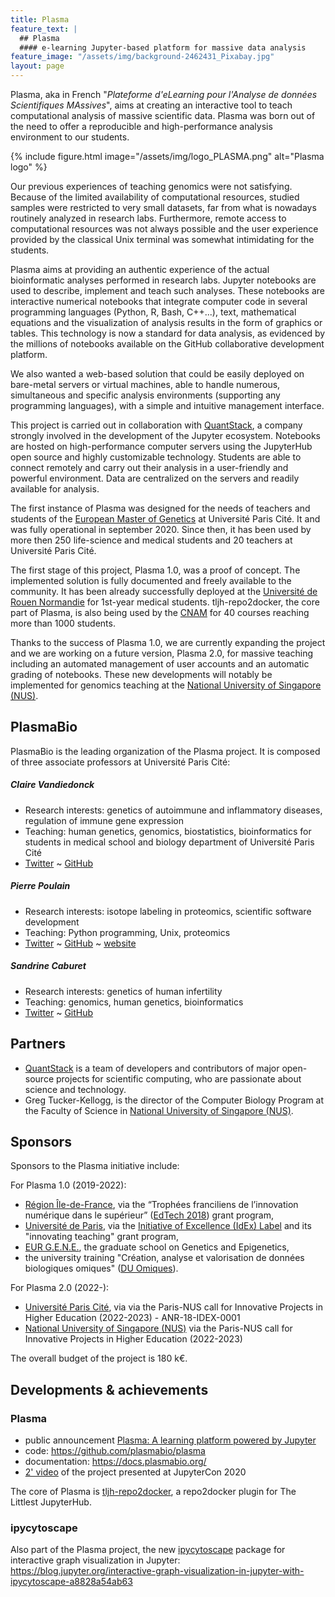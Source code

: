 ```yaml
---
title: Plasma
feature_text: |
  ## Plasma
  #### e-learning Jupyter-based platform for massive data analysis
feature_image: "/assets/img/background-2462431_Pixabay.jpg"
layout: page
---
```


Plasma, aka in French "*Plateforme d'eLearning pour l'Analyse de données Scientifiques MAssives*", aims at creating an interactive tool to teach computational analysis of massive scientific data. Plasma was born out of the need to offer a reproducible and high-performance analysis environment to our students.

{% include figure.html image="/assets/img/logo_PLASMA.png" alt="Plasma logo" %}

Our previous experiences of teaching genomics were not satisfying. Because of the limited availability of computational resources, studied samples were restricted to very small datasets, far from what is nowadays routinely analyzed in research labs. Furthermore, remote access to computational resources was not always possible and the user experience provided by the classical Unix terminal was somewhat intimidating for the students.

Plasma aims at providing an authentic experience of the actual bioinformatic analyses performed in research labs. Jupyter notebooks are used to describe, implement and teach such analyses. These notebooks are interactive numerical notebooks that integrate computer code in several programming languages (Python, R, Bash, C++...), text, mathematical equations and the visualization of analysis results in the form of graphics or tables. This technology is now a standard for data analysis, as evidenced by the millions of notebooks available on the GitHub collaborative development platform.

We also wanted a web-based solution that could be easily deployed on bare-metal servers or virtual machines, able to handle numerous, simultaneous and specific analysis environments (supporting any programming languages), with a simple and intuitive management interface.

This project is carried out in collaboration with [QuantStack](https://quantstack.net/), a company strongly involved in the development of the Jupyter ecosystem. Notebooks are hosted on high-performance computer servers using the JupyterHub open source and highly customizable technology. Students are able to connect remotely and carry out their analysis in a user-friendly and powerful environment. Data are centralized on the servers and readily available for analysis.

The first instance of Plasma was designed for the needs of teachers and students of the [European Master of Genetics](http://www.magisteregenet.univ-paris-diderot.fr/) at Université Paris Cité. It and was fully operational in september 2020. Since then, it has been used by more then 250 life-science and medical students and 20 teachers at Université Paris Cité.

The first stage of this project, Plasma 1.0, was a proof of concept. The implemented solution is fully documented and freely available to the community. It has been already successfully deployed at the [Université de Rouen Normandie](https://www.univ-rouen.fr/) for 1st-year medical students. tljh-repo2docker, the core part of Plasma, is also being used by the [CNAM](https://www.cnam.fr/) for 40 courses reaching more than 1000 students.

Thanks to the success of Plasma 1.0, we are currently expanding the project and we are working on a future version, Plasma 2.0, for massive teaching including an automated management of user accounts and an automatic grading of notebooks. These new developments will notably be implemented for genomics teaching at the [National University of Singapore (NUS)](https://www.nus.edu.sg/).



## PlasmaBio

PlasmaBio is the leading organization of the Plasma project. It is composed of three associate professors at Université Paris Cité:


##### Claire Vandiedonck

- Research interests: genetics of autoimmune and inflammatory diseases, regulation of immune gene expression
- Teaching: human genetics, genomics, biostatistics, bioinformatics for students in medical school and biology department of Université Paris Cité
- <a href="https://twitter.com/CVandiedonck">Twitter</a> ~ <a href="https://github.com/CVandiedonck">GitHub</a>


##### Pierre Poulain

- Research interests: isotope labeling in proteomics, scientific software development
- Teaching: Python programming, Unix, proteomics
- <a href="https://twitter.com/pierrepo">Twitter</a> ~ <a href="https://github.com/pierrepo">GitHub</a> ~ <a href="https://cupnet.net">website</a>


##### Sandrine Caburet

- Research interests: genetics of human infertility
- Teaching: genomics, human genetics, bioinformatics
- <a href="https://twitter.com/Scaburet">Twitter</a> ~ <a href="https://github.com/Scaburet">GitHub</a>
  

## Partners

- [QuantStack](https://quantstack.net/) is a team of developers and contributors of major open-source projects for scientific computing, who are passionate about science and technology.
- Greg Tucker-Kellogg, is the director of the Computer Biology Program at the Faculty of Science in [National University of Singapore (NUS)](https://www.nus.edu.sg/).


## Sponsors

Sponsors to the Plasma initiative include:

For Plasma 1.0 (2019-2022):

- [Région Île-de-France](https://twitter.com/iledefrance), via the “Trophées franciliens de l’innovation numérique dans le supérieur” ([EdTech 2018](https://www.iledefrance.fr/trophees-franciliens-de-linnovation-numerique-dans-le-superieur-les-laureats-2018)) grant program,
- [Université de Paris](https://u-paris.fr/en/), via the [Initiative of Excellence (IdEx) Label](https://u-paris.fr/en/the-initiative-of-excellence-idex-label/) and its "innovating teaching" grant program,
- [EUR G.E.N.E.](https://eur-gene.u-paris.fr/), the graduate school on Genetics and Epigenetics,
- the university training "Création, analyse et valorisation de données biologiques omiques" ([DU Omiques](https://omics-school.net/)).

For Plasma 2.0 (2022-):

- [Université Paris Cité](https://u-paris.fr/en/), via via the Paris-NUS call for Innovative Projects in Higher Education (2022-2023) - ANR-18-IDEX-0001
- [National University of Singapore (NUS)](https://www.nus.edu.sg/) via the Paris-NUS call for Innovative Projects in Higher Education (2022-2023) 

The overall budget of the project is 180 k€.


## Developments & achievements

### Plasma
- public announcement [Plasma: A learning platform powered by Jupyter](https://blog.jupyter.org/plasma-a-learning-platform-powered-by-jupyter-1b850fcd8624)
- code: <https://github.com/plasmabio/plasma>
- documentation: <https://docs.plasmabio.org/>
- [2' video](https://www.youtube.com/watch?v=0KIMSPTMzVY) of the project presented at JupyterCon 2020

The core of Plasma is [tljh-repo2docker](https://github.com/plasmabio/tljh-repo2docker), a repo2docker plugin for The Littlest JupyterHub.


### ipycytoscape

Also part of the Plasma project, the new [ipycytoscape](https://github.com/QuantStack/ipycytoscape) package for interactive graph visualization in Jupyter: <https://blog.jupyter.org/interactive-graph-visualization-in-jupyter-with-ipycytoscape-a8828a54ab63>




